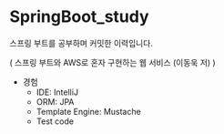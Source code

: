 # SpringBoot_study


스프링 부트를 공부하며 커밋한 이력입니다.

( 스프링 부트와 AWS로 혼자 구현하는 웹 서비스 (이동욱 저) )



- 경험
  - IDE: IntelliJ
  - ORM: JPA
  - Template Engine: Mustache
  - Test code
